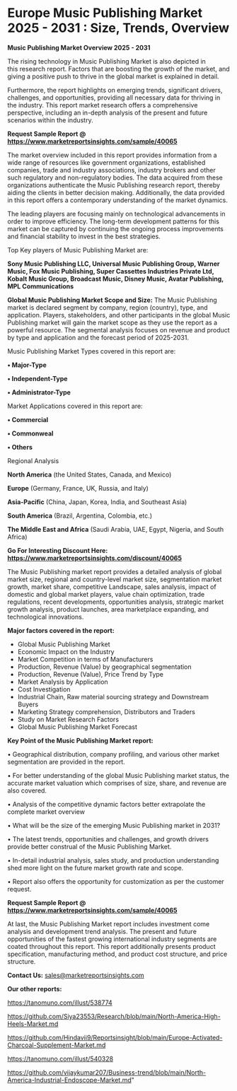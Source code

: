 # Europe Music Publishing Market 2025 - 2031 : Size, Trends, Overview

<Strong> Music Publishing Market Overview 2025 - 2031</strong>

The rising technology in Music Publishing Market is also depicted in this research report. Factors that are boosting the growth of the market, and giving a positive push to thrive in the global market is explained in detail.

Furthermore, the report highlights on emerging trends, significant drivers, challenges, and opportunities, providing all necessary data for thriving in the industry. This report market research offers a comprehensive perspective, including an in-depth analysis of the present and future scenarios within the industry.

<strong>Request Sample Report @ <a href=https://www.marketreportsinsights.com/sample/40065>https://www.marketreportsinsights.com/sample/40065</a></strong>

The market overview included in this report provides information from a wide range of resources like government organizations, established companies, trade and industry associations, industry brokers and other such regulatory and non-regulatory bodies. The data acquired from these organizations authenticate the Music Publishing research report, thereby aiding the clients in better decision making. Additionally, the data provided in this report offers a contemporary understanding of the market dynamics.

The leading players are focusing mainly on technological advancements in order to improve efficiency. The long-term development patterns for this market can be captured by continuing the ongoing process improvements and financial stability to invest in the best strategies.

Top Key players of Music Publishing Market are:

<strong>Sony Music Publishing LLC, Universal Music Publishing Group, Warner Music, Fox Music Publishing, Super Cassettes Industries Private Ltd, Kobalt Music Group, Broadcast Music, Disney Music, Avatar Publishing, MPL Communications</strong>

<strong><b>Global Music Publishing Market Scope and Size:</b></strong>
The Music Publishing market is declared segment by company, region (country), type, and application. Players, stakeholders, and other participants in the global Music Publishing market will gain the market scope as they use the report as a powerful resource. The segmental analysis focuses on revenue and product by type and application and the forecast period of 2025-2031.

Music Publishing Market Types covered in this report are:

<strong>•  Major-Type

•  Independent-Type

•  Administrator-Type</strong>

Market Applications covered in this report are:

<strong>•  Commercial

•  Commonweal

•  Others</strong> 

Regional Analysis

<strong>North America</strong> (the United States, Canada, and Mexico)

<strong>Europe</strong> (Germany, France, UK, Russia, and Italy)

<strong>Asia-Pacific</strong> (China, Japan, Korea, India, and Southeast Asia)

<strong>South America</strong> (Brazil, Argentina, Colombia, etc.)

<strong>The Middle East and Africa</strong> (Saudi Arabia, UAE, Egypt, Nigeria, and South Africa)

<strong>Go For Interesting Discount Here: <a href=https://www.marketreportsinsights.com/discount/40065>https://www.marketreportsinsights.com/discount/40065</a></strong>

The Music Publishing market report provides a detailed analysis of global market size, regional and country-level market size, segmentation market growth, market share, competitive Landscape, sales analysis, impact of domestic and global market players, value chain optimization, trade regulations, recent developments, opportunities analysis, strategic market growth analysis, product launches, area marketplace expanding, and technological innovations.

<strong><b>Major factors covered in the report:</b></strong>
<ul>
  <li>Global Music Publishing Market </li>
  <li>Economic Impact on the Industry</li>
  <li>Market Competition in terms of Manufacturers</li>
  <li>Production, Revenue (Value) by geographical segmentation</li>
  <li>Production, Revenue (Value), Price Trend by Type</li>
  <li>Market Analysis by Application</li>
  <li>Cost Investigation</li>
  <li>Industrial Chain, Raw material sourcing strategy and Downstream Buyers</li>
  <li>Marketing Strategy comprehension, Distributors and Traders</li>
  <li>Study on Market Research Factors</li>
  <li>Global Music Publishing Market Forecast</li>
</ul>

<strong><b>Key Point of the Music Publishing Market report:</b></strong>

• Geographical distribution, company profiling, and various other market segmentation are provided in the report.

• For better understanding of the global Music Publishing market status, the accurate market valuation which comprises of size, share, and revenue are also covered.

• Analysis of the competitive dynamic factors better extrapolate the complete market overview

• What will be the size of the emerging Music Publishing market in 2031?

• The latest trends, opportunities and challenges, and growth drivers provide better construal of the Music Publishing Market.

• In-detail industrial analysis, sales study, and production understanding shed more light on the future market growth rate and scope.

• Report also offers the opportunity for customization as per the customer request.

<strong>Request Sample Report @ <a href=https://www.marketreportsinsights.com/sample/40065>https://www.marketreportsinsights.com/sample/40065</a></strong>

At last, the Music Publishing Market report includes investment come analysis and development trend analysis. The present and future opportunities of the fastest growing international industry segments are coated throughout this report. This report additionally presents product specification, manufacturing method, and product cost structure, and price structure.

<strong>Contact Us:</strong>
sales@marketreportsinsights.com

<strong>Our other reports:</strong>

<a href=https://tanomuno.com/illust/538774>https://tanomuno.com/illust/538774</a>

<a href=https://github.com/Siya23553/Research/blob/main/North-America-High-Heels-Market.md>https://github.com/Siya23553/Research/blob/main/North-America-High-Heels-Market.md</a>

<a href=https://github.com/Hindavii9/Reportsinsight/blob/main/Europe-Activated-Charcoal-Supplement-Market.md>https://github.com/Hindavii9/Reportsinsight/blob/main/Europe-Activated-Charcoal-Supplement-Market.md</a>

<a href=https://tanomuno.com/illust/540328>https://tanomuno.com/illust/540328</a>

<a href=https://github.com/vijaykumar207/Business-trend/blob/main/North-America-Industrial-Endoscope-Market.md>https://github.com/vijaykumar207/Business-trend/blob/main/North-America-Industrial-Endoscope-Market.md</a>"
